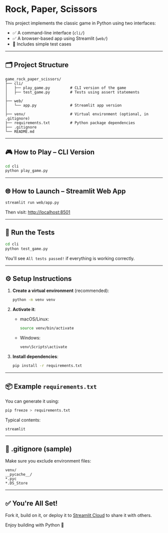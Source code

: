 # Rock, Paper, Scissors

This project implements the classic game in Python using two interfaces:

- ✅ A command-line interface (`cli/`)
- ✅ A browser-based app using Streamlit (`web/`)
- 🧪 Includes simple test cases

---

## 🗂️ Project Structure

```
game_rock_paper_scissors/
├── cli/
│   ├── play_game.py         # CLI version of the game
│   ├── test_game.py         # Tests using assert statements
│
├── web/
│   └── app.py               # Streamlit app version
│
├── venv/                    # Virtual environment (optional, in .gitignore)
├── requirements.txt         # Python package dependencies
├── .gitignore
└── README.md
```

---

## 🎮 How to Play – CLI Version

```bash
cd cli
python play_game.py
```

---

## 🌐 How to Launch – Streamlit Web App

```bash
streamlit run web/app.py
```

Then visit: [http://localhost:8501](http://localhost:8501)

---

## 🧪 Run the Tests

```bash
cd cli
python test_game.py
```

You'll see `All tests passed!` if everything is working correctly.

---

## ⚙️ Setup Instructions

1. **Create a virtual environment** (recommended):
   ```bash
   python -m venv venv
   ```

2. **Activate it**:
   - macOS/Linux:
     ```bash
     source venv/bin/activate
     ```
   - Windows:
     ```bash
     venv\Scripts\activate
     ```

3. **Install dependencies**:
   ```bash
   pip install -r requirements.txt
   ```

---

## 📦 Example `requirements.txt`

You can generate it using:

```bash
pip freeze > requirements.txt
```

Typical contents:
```
streamlit
```

---

## 📄 .gitignore (sample)

Make sure you exclude environment files:

```
venv/
__pycache__/
*.pyc
*.DS_Store
```

---

## ✅ You're All Set!

Fork it, build on it, or deploy it to [Streamlit Cloud](https://streamlit.io/cloud) to share it with others.

Enjoy building with Python 🚀